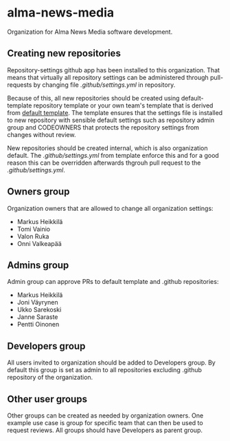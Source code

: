 # alma-news-media

Organization for Alma News Media software development.

## Creating new repositories

Repository-settings github app has been installed to this organization. That means that virtually all repository settings can be administered through pull-requests by 
changing file *.github/settings.yml* in repository.

Because of this, all new repositories should be created using default-template repository template or your own team's template that is derived from [default template](https://github.com/alma-news-media/default-template). The template ensures that the settings file is installed to new repository with sensible default settings such as repository admin group and CODEOWNERS that protects the repository settings from changes without review.

New repositories should be created internal, which is also organization default. The *.github/settings.yml* from template enforce this and for a good reason this can be overridden afterwards thgrouh pull request to the *.github/settings.yml*.

## Owners group

Organization owners that are allowed to change all organization settings:
- Markus Heikkilä
- Tomi Vainio
- Valon Ruka
- Onni Valkeapää

## Admins group

Admin group can approve PRs to default template and .github repositories:
- Markus Heikkilä
- Joni Väyrynen
- Ukko Sarekoski
- Janne Saraste
- Pentti Oinonen

## Developers group

All users invited to organization should be added to Developers group. By default this group is set as admin to all repositories excluding .github repository of the organization.

## Other user groups

Other groups can be created as needed by organization owners. One example use case is group for specific team that can then be used to request reviews. All groups should have Developers as parent group.
